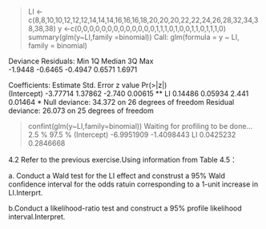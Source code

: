 > LI <-c(8,8,10,10,12,12,12,14,14,14,16,16,16,18,20,20,20,22,22,24,26,28,32,34,38,38,38)
> y <-c(0,0,0,0,0,0,0,0,0,0,0,0,0,1,1,1,0,1,0,0,1,1,0,1,1,1,0)
> summary(glm(y~LI,family =binomial))
Call:
glm(formula = y ~ LI, family = binomial)

Deviance Residuals: 
    Min       1Q   Median       3Q      Max  
-1.9448  -0.6465  -0.4947   0.6571   1.6971  

Coefficients:
            Estimate Std. Error z value Pr(>|z|)   
(Intercept) -3.77714    1.37862  -2.740  0.00615 **
LI           0.14486    0.05934   2.441  0.01464 *
Null deviance: 34.372  on 26  degrees of freedom
Residual deviance: 26.073  on 25  degrees of freedom
> confint(glm(y~LI,family=binomial))
Waiting for profiling to be done...
                 2.5 %     97.5 %
(Intercept) -6.9951909 -1.4098443
LI           0.0425232  0.2846668

4.2
Refer to the previous exercise.Using information from Table 4.5：

a. Conduct a Wald test for the LI effect and construst a 95% Wald confidence interval for the odds ratuin corresponding to a 1-unit increase in LI.Interprt.

b.Conduct a likelihood-ratio test and construct a 95% profile likelihood interval.Interpret.